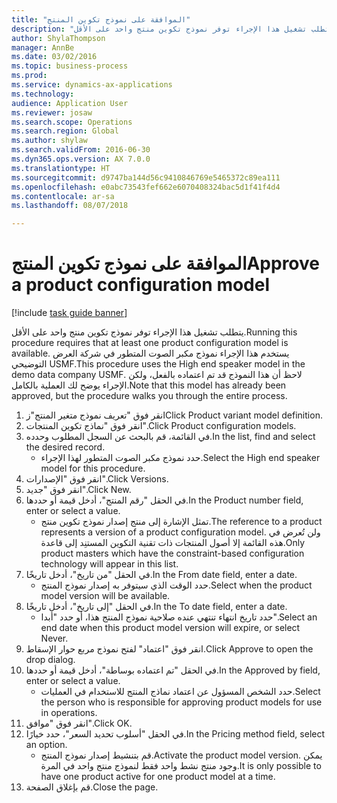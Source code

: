 ```yaml
--- 
title: "الموافقة على نموذج تكوين المنتج"
description: "يتطلب تشغيل هذا الإجراء توفر نموذج تكوين منتج واحد على الأقل."
author: ShylaThompson
manager: AnnBe
ms.date: 03/02/2016
ms.topic: business-process
ms.prod: 
ms.service: dynamics-ax-applications
ms.technology: 
audience: Application User
ms.reviewer: josaw
ms.search.scope: Operations
ms.search.region: Global
ms.author: shylaw
ms.search.validFrom: 2016-06-30
ms.dyn365.ops.version: AX 7.0.0
ms.translationtype: HT
ms.sourcegitcommit: d9747ba144d56c9410846769e5465372c89ea111
ms.openlocfilehash: e0abc73543fef662e6070408324bac5d1f41f4d4
ms.contentlocale: ar-sa
ms.lasthandoff: 08/07/2018

---
```

# <a name="approve-a-product-configuration-model"></a><span data-ttu-id="5b6fe-103">الموافقة على نموذج تكوين المنتج</span><span class="sxs-lookup"><span data-stu-id="5b6fe-103">Approve a product configuration model</span></span>

[!include [task guide banner](../../includes/task-guide-banner.md)]

<span data-ttu-id="5b6fe-104">يتطلب تشغيل هذا الإجراء توفر نموذج تكوين منتج واحد على الأقل.</span><span class="sxs-lookup"><span data-stu-id="5b6fe-104">Running this procedure requires that at least one product configuration model is available.</span></span> <span data-ttu-id="5b6fe-105">يستخدم هذا الإجراء نموذج مكبر الصوت المتطور في شركة العرض التوضيحي USMF.</span><span class="sxs-lookup"><span data-stu-id="5b6fe-105">This procedure uses the High end speaker model in the demo data company USMF.</span></span> <span data-ttu-id="5b6fe-106">لاحظ أن هذا النموذج قد تم اعتماده بالفعل، ولكن الإجراء يوضح لك العملية بالكامل.</span><span class="sxs-lookup"><span data-stu-id="5b6fe-106">Note that this model has already been approved, but the procedure walks you through the entire process.</span></span>

1. <span data-ttu-id="5b6fe-107">انقر فوق "تعريف نموذج متغير المنتج"ز</span><span class="sxs-lookup"><span data-stu-id="5b6fe-107">Click Product variant model definition.</span></span>
2. <span data-ttu-id="5b6fe-108">انقر فوق "نماذج تكوين المنتجات".</span><span class="sxs-lookup"><span data-stu-id="5b6fe-108">Click Product configuration models.</span></span>
3. <span data-ttu-id="5b6fe-109">في القائمة، قم بالبحث عن السجل المطلوب وحدده.</span><span class="sxs-lookup"><span data-stu-id="5b6fe-109">In the list, find and select the desired record.</span></span>
    * <span data-ttu-id="5b6fe-110">حدد نموذج مكبر الصوت المتطور لهذا الإجراء.</span><span class="sxs-lookup"><span data-stu-id="5b6fe-110">Select the High end speaker model for this procedure.</span></span>  
4. <span data-ttu-id="5b6fe-111">انقر فوق "الإصدارات".</span><span class="sxs-lookup"><span data-stu-id="5b6fe-111">Click Versions.</span></span>
5. <span data-ttu-id="5b6fe-112">انقر فوق "جديد".</span><span class="sxs-lookup"><span data-stu-id="5b6fe-112">Click New.</span></span>
6. <span data-ttu-id="5b6fe-113">في الحقل "رقم المنتج"، أدخل قيمة أو حددها.</span><span class="sxs-lookup"><span data-stu-id="5b6fe-113">In the Product number field, enter or select a value.</span></span>
    * <span data-ttu-id="5b6fe-114">تمثل الإشارة إلى منتج إصدار نموذج تكوين منتج.</span><span class="sxs-lookup"><span data-stu-id="5b6fe-114">The reference to a product represents a version of a product configuration model.</span></span> <span data-ttu-id="5b6fe-115">ولن تُعرض في هذه القائمة إلا أصول المنتجات ذات تقنية التكوين المستنِد إلى قاعدة.</span><span class="sxs-lookup"><span data-stu-id="5b6fe-115">Only product masters which have the constraint-based configuration technology will appear in this list.</span></span>  
7. <span data-ttu-id="5b6fe-116">في الحقل "من تاريخ"، أدخل تاريخًا.</span><span class="sxs-lookup"><span data-stu-id="5b6fe-116">In the From date field, enter a date.</span></span>
    * <span data-ttu-id="5b6fe-117">حدد الوقت الذي سيتوفر به إصدار نموذج المنتج.</span><span class="sxs-lookup"><span data-stu-id="5b6fe-117">Select when the product model version will be available.</span></span>  
8. <span data-ttu-id="5b6fe-118">في الحقل "إلى تاريخ"، أدخل تاريخًا.</span><span class="sxs-lookup"><span data-stu-id="5b6fe-118">In the To date field, enter a date.</span></span>
    * <span data-ttu-id="5b6fe-119">حدد تاريخ انتهاء تنتهي عنده صلاحية نموذج المنتج هذا، أو حدد "أبدا".</span><span class="sxs-lookup"><span data-stu-id="5b6fe-119">Select an end date when this product model version will expire, or select Never.</span></span>  
9. <span data-ttu-id="5b6fe-120">انقر فوق "اعتماد" لفتح نموذج مربع حوار الإسقاط.‬</span><span class="sxs-lookup"><span data-stu-id="5b6fe-120">Click Approve to open the drop dialog.</span></span>
10. <span data-ttu-id="5b6fe-121">في الحقل "تم اعتماده بوساطة"، أدخل قيمة أو حددها.</span><span class="sxs-lookup"><span data-stu-id="5b6fe-121">In the Approved by field, enter or select a value.</span></span>
    * <span data-ttu-id="5b6fe-122">حدد الشخص المسؤول عن اعتماد نماذج المنتج للاستخدام في العمليات.</span><span class="sxs-lookup"><span data-stu-id="5b6fe-122">Select the person who is responsible for approving product models for use in operations.</span></span>  
11. <span data-ttu-id="5b6fe-123">انقر فوق "موافق".</span><span class="sxs-lookup"><span data-stu-id="5b6fe-123">Click OK.</span></span>
12. <span data-ttu-id="5b6fe-124">في الحقل "أسلوب تحديد السعر‬"، حدد خيارًا.</span><span class="sxs-lookup"><span data-stu-id="5b6fe-124">In the Pricing method field, select an option.</span></span>
    * <span data-ttu-id="5b6fe-125">قم بتنشيط إصدار نموذج المنتج.</span><span class="sxs-lookup"><span data-stu-id="5b6fe-125">Activate the product model version.</span></span> <span data-ttu-id="5b6fe-126">يمكن وجود منتج نشط واحد فقط لنموذج منتج واحد في المرة.</span><span class="sxs-lookup"><span data-stu-id="5b6fe-126">It is only possible to have one product active for one product model at a time.</span></span>  
13. <span data-ttu-id="5b6fe-127">قم بإغلاق الصفحة.</span><span class="sxs-lookup"><span data-stu-id="5b6fe-127">Close the page.</span></span>


